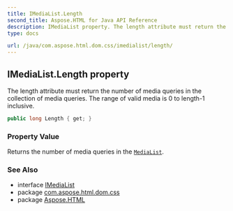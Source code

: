```yaml
---
title: IMediaList.Length
second_title: Aspose.HTML for Java API Reference
description: IMediaList property. The length attribute must return the number of media queries in the collection of media queries. The range of valid media is 0 to length-1 inclusive
type: docs

url: /java/com.aspose.html.dom.css/imedialist/length/
---
```

## IMediaList.Length property

The length attribute must return the number of media queries in the collection of media queries. The range of valid media is 0 to length-1 inclusive.

```java
public long Length { get; }
```

### Property Value

Returns the number of media queries in the [`MediaList`](../).

### See Also

* interface [IMediaList](../)
* package [com.aspose.html.dom.css](../../../com.aspose.html.dom.css/)
* package [Aspose.HTML](../../../)

